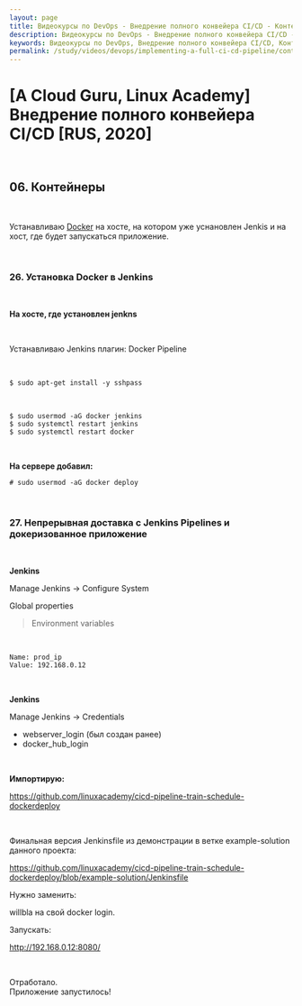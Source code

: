 ```yaml
---
layout: page
title: Видеокурсы по DevOps - Внедрение полного конвейера CI/CD - Контейнеры
description: Видеокурсы по DevOps - Внедрение полного конвейера CI/CD - Контейнеры
keywords: Видеокурсы по DevOps, Внедрение полного конвейера CI/CD, Контейнеры
permalink: /study/videos/devops/implementing-a-full-ci-cd-pipeline/containers/
---
```


# [A Cloud Guru, Linux Academy] Внедрение полного конвейера CI/CD [RUS, 2020]

<br/>

## 06. Контейнеры

<br/>

Устанавливаю <a href="/containers/docker/setup/ubuntu/">Docker</a> на хосте, на котором уже уснановлен Jenkis и на хост, где будет запускаться приложение.

<br/>

### 26. Установка Docker в Jenkins

<br/>

**На хосте, где установлен jenkns**

<br/>

Устанавливаю Jenkins плагин: Docker Pipeline

<br/>

    $ sudo apt-get install -y sshpass

<br/>

    $ sudo usermod -aG docker jenkins
    $ sudo systemctl restart jenkins
    $ sudo systemctl restart docker

<br/>

**На сервере добавил:**

    # sudo usermod -aG docker deploy

<br/>

### 27. Непрерывная доставка с Jenkins Pipelines и докеризованное приложение

<br/>

**Jenkins**

Manage Jenkins -> Configure System

Global properties

> Environment variables

<br/>

```
Name: prod_ip
Value: 192.168.0.12
```

<br/>

**Jenkins**

Manage Jenkins -> Credentials

-   webserver_login (был создан ранее)
-   docker_hub_login

<br/>

**Импортирую:**

https://github.com/linuxacademy/cicd-pipeline-train-schedule-dockerdeploy

<br/>

Финальная версия Jenkinsfile из демонстрации в ветке example-solution данного проекта:

https://github.com/linuxacademy/cicd-pipeline-train-schedule-dockerdeploy/blob/example-solution/Jenkinsfile

Нужно заменить:

willbla на свой docker login.

Запускать:

http://192.168.0.12:8080/

<br/>

Отработало.  
Приложение запустилось!

